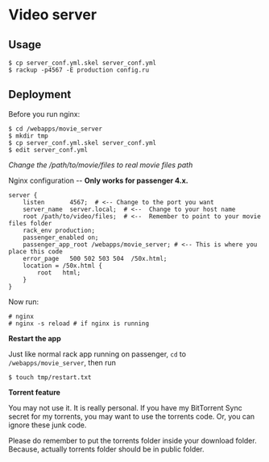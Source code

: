 Video server
============

Usage
-----

    $ cp server_conf.yml.skel server_conf.yml
    $ rackup -p4567 -E production config.ru

Deployment
----------

Before you run nginx:

    $ cd /webapps/movie_server
    $ mkdir tmp
    $ cp server_conf.yml.skel server_conf.yml
    $ edit server_conf.yml

_Change the /path/to/movie/files to real movie files path_

Nginx configuration -- **Only works for passenger 4.x.**

    server {
        listen       4567;  # <-- Change to the port you want
        server_name  server.local;  # <--  Change to your host name
        root /path/to/video/files;  # <--  Remember to point to your movie files folder
        rack_env production;
        passenger_enabled on;
        passenger_app_root /webapps/movie_server; # <-- This is where you place this code
        error_page   500 502 503 504  /50x.html;
        location = /50x.html {
            root   html;
        }
    }

Now run:

    # nginx
    # nginx -s reload # if nginx is running

**Restart the app**

Just like normal rack app running on passenger, `cd` to `/webapps/movie_server`, then run

    $ touch tmp/restart.txt

**Torrent feature**

You may not use it. It is really personal. If you have my BitTorrent Sync secret for my torrents, you may want to use the torrents code. Or, you can ignore these junk code.

Please do remember to put the torrents folder inside your download folder. Because, actually torrents folder should be in public folder.